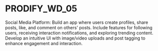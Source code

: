 # PRODIFY_WD_05
Social Media Platform: Build an app where users create profiles, share posts, like, and comment on others' posts. Include features for following users, receiving interaction notifications, and exploring trending content. Develop an intuitive UI with image/video uploads and post tagging to enhance engagement and interaction.
